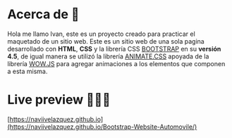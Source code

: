 <!-- Links -->
[bootstrap]: https://getbootstrap.com/
[animate.css]: https://animate.style/
[wow.js]: https://wowjs.uk/

<!-- Readme -->
# Acerca de 📂

Hola me llamo Ivan, este es un proyecto creado para practicar el maquetado de un sitio web. Este es un sitio web de una sola pagina desarrollado con **HTML**, **CSS** y la librería CSS [BOOTSTRAP][bootstrap] en su **versión 4.5**, de igual manera se utilizó la librería [ANIMATE.CSS][animate.css] apoyada de la librería [WOW.JS][wow.js] para agregar animaciones a los elementos que componen a esta misma.

# Live preview 👨🏻‍💻

[https://naviivelazquez.github.io](https://naviivelazquez.github.io/Bootstrap-Website-Automovile/)